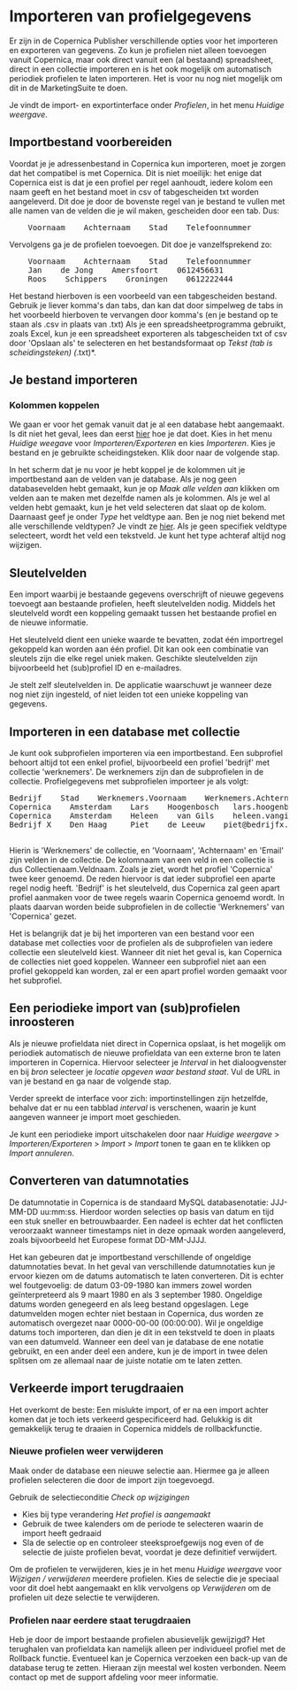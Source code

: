 # Importeren van profielgegevens
Er zijn in de Copernica Publisher verschillende opties voor het importeren en exporteren van gegevens. Zo kun je profielen niet alleen toevoegen vanuit Copernica, maar ook direct vanuit een (al bestaand) spreadsheet, direct in een collectie importeren en is het ook mogelijk om automatisch periodiek profielen te laten importeren. Het is voor nu nog niet mogelijk om dit in de MarketingSuite te doen.

Je vindt de import- en exportinterface onder *Profielen*, in het menu *Huidige weergave*.

## Importbestand voorbereiden
Voordat je je adressenbestand in Copernica kun importeren, moet je zorgen dat het compatibel is met Copernica. Dit is niet moeilijk: het enige dat Copernica eist is dat je een profiel per regel aanhoudt, iedere kolom een naam geeft en het bestand moet in csv of tabgescheiden txt worden aangeleverd. Dit doe je door de bovenste regel van je bestand te vullen met alle namen van de velden die je wil maken, gescheiden door een tab. Dus:
<pre>
    Voornaam    Achternaam    Stad    Telefoonnummer
</pre>
Vervolgens ga je de profielen toevoegen. Dit doe je vanzelfsprekend zo:
<pre>
    Voornaam    Achternaam    Stad    Telefoonnummer
    Jan    de Jong    Amersfoort    0612456631
    Roos    Schippers    Groningen    0612222444
</pre>

Het bestand hierboven is een voorbeeld van een tabgescheiden bestand. Gebruik je liever komma's dan tabs, dan kan dat door simpelweg de tabs in het voorbeeld hierboven te vervangen door komma's (en je bestand op te staan als .csv in plaats van .txt) Als je een spreadsheetprogramma gebruikt, zoals Excel, kun je een spreadsheet exporteren als tabgescheiden txt of csv door 'Opslaan als' te selecteren en het bestandsformaat op *Tekst (tab is scheidingsteken) (*.txt)*.

## Je bestand importeren
### Kolommen koppelen
We gaan er voor het gemak vanuit dat je al een database hebt aangemaakt. Is dit niet het geval, lees dan eerst [hier](https://www.copernica.com/nl/documentation/database-inrichten) hoe je dat doet. 
Kies in het menu *Huidige weegave* voor *Importeren/Exporteren* en kies *Importeren*. Kies je bestand en je gebruikte scheidingsteken. Klik door naar de volgende stap.

In het scherm dat je nu voor je hebt koppel je de kolommen uit je importbestand aan de velden van je database. Als je nog geen databasevelden hebt gemaakt, kun je op *Maak alle velden aan* klikken om velden aan te maken met dezelfde namen als je kolommen. Als je wel al velden hebt gemaakt, kun je het veld selecteren dat slaat op de kolom. Daarnaast geef je onder *Type* het veldtype aan. Ben je nog niet bekend met alle verschillende veldtypen? Je vindt ze [hier](https://www.copernica.com/nl/documentation/velden-en-collecties). Als je geen specifiek veldtype selecteert, wordt het veld een tekstveld. Je kunt het type achteraf altijd nog wijzigen.

## Sleutelvelden
Een import waarbij je bestaande gegevens overschrijft of nieuwe gegevens toevoegt aan bestaande profielen, heeft sleutelvelden nodig. Middels het sleutelveld wordt een koppeling gemaakt tussen het bestaande profiel en de nieuwe informatie.

Het sleutelveld dient een unieke waarde te bevatten, zodat één importregel gekoppeld kan worden aan één profiel. Dit kan ook een combinatie van sleutels zijn die elke regel uniek maken. Geschikte sleutelvelden zijn bijvoorbeeld het (sub)profiel ID en e-mailadres.

Je stelt zelf sleutelvelden in. De applicatie waarschuwt je wanneer deze nog niet zijn ingesteld, of niet leiden tot een unieke koppeling van gegevens.

## Importeren in een database met collectie
Je kunt ook subprofielen importeren via een importbestand. Een subprofiel behoort altijd tot een enkel profiel, bijvoorbeeld een profiel 'bedrijf' met collectie 'werknemers'. De werknemers zijn dan de subprofielen in de collectie. Profielgegevens met subprofielen importeer je als volgt:

<pre>
Bedrijf    Stad    Werknemers.Voornaam    Werknemers.Achternaam    Werknemers.Email
Copernica    Amsterdam    Lars    Hoogenbosch   lars.hoogenbosch@copernica.com
Copernica    Amsterdam    Heleen    van Gils    heleen.vangils@copernica.com
Bedrijf X    Den Haag     Piet    de Leeuw    piet@bedrijfx.com

</pre>

Hierin is 'Werknemers' de collectie, en 'Voornaam', 'Achternaam' en 'Email' zijn velden in de collectie. De kolomnaam van een veld in een collectie is dus Collectienaam.Veldnaam. Zoals je ziet, wordt het profiel 'Copernica' twee keer genoemd. De reden hiervoor is dat ieder subprofiel een aparte regel nodig heeft. 'Bedrijf' is het sleutelveld, dus Copernica zal geen apart profiel aanmaken voor de twee regels waarin Copernica genoemd wordt. In plaats daarvan worden beide subprofielen in de collectie 'Werknemers' van 'Copernica' gezet.

Het is belangrijk dat je bij het importeren van een bestand voor een database met collecties voor de profielen als de subprofielen van iedere collectie een sleutelveld kiest. Wanneer dit niet het geval is, kan Copernica de collecties niet goed koppelen. Wanneer een subprofiel niet aan een profiel gekoppeld kan worden, zal er een apart profiel worden gemaakt voor het subprofiel.

## Een periodieke import van (sub)profielen inroosteren
Als je nieuwe profieldata niet direct in Copernica opslaat, is het mogelijk om periodiek automatisch de nieuwe profieldata van een externe bron te laten importeren in Copernica. Hiervoor selecteer je *Interval* in het dialoogvenster en bij *bron* selecteer je *locatie opgeven waar bestand staat*. Vul de URL in van je bestand en ga naar de volgende stap.

Verder spreekt de interface voor zich: importinstellingen zijn hetzelfde, behalve dat er nu een tabblad *interval* is verschenen, waarin je kunt aangeven wanneer je import moet geschieden.

Je kunt een periodieke import uitschakelen door naar *Huidige weergave* > *Importeren/Exporteren* > *Import* > *Import* tonen te gaan en te klikken op *Import annuleren*.

## Converteren van datumnotaties
De datumnotatie in Copernica is de standaard MySQL databasenotatie: JJJ-MM-DD uu:mm:ss. Hierdoor worden selecties op basis van datum en tijd een stuk sneller en betrouwbaarder. Een nadeel is echter dat het conflicten veroorzaakt wanneer timestamps niet in deze opmaak worden aangeleverd, zoals bijvoorbeeld het Europese format DD-MM-JJJJ.

Het kan gebeuren dat je importbestand verschillende of ongeldige datumnotaties bevat. In het geval van verschillende datumnotaties kun je ervoor kiezen om de datums automatisch te laten converteren. Dit is echter wel foutgevoelig: de datum 03-09-1980 kan immers zowel worden geïnterpreteerd als 9 maart 1980 en als 3 september 1980. Ongeldige datums worden genegeerd en als leeg bestand opgeslagen. Lege datumvelden mogen echter niet bestaan in Copernica, dus worden ze automatisch overgezet naar 0000-00-00 (00:00:00). Wil je ongeldige datums toch importeren, dan dien je dit in een tekstveld te doen in plaats van een datumveld.
Wanneer een deel van je database de ene notatie gebruikt, en een ander deel een andere, kun je de import in twee delen splitsen om ze allemaal naar de juiste notatie om te laten zetten.

## Verkeerde import terugdraaien
Het overkomt de beste: Een mislukte import, of er na een import achter komen dat je toch iets verkeerd gespecificeerd had. Gelukkig is dit gemakkelijk terug te draaien in Copernica middels de rollbackfunctie.

### Nieuwe profielen weer verwijderen
Maak onder de database een nieuwe selectie aan. Hiermee ga je alleen profielen selecteren die door de import zijn toegevoegd.

Gebruik de selectieconditie *Check op wijzigingen*
- Kies bij type verandering *Het profiel is aangemaakt*
- Gebruik de twee kalenders om de periode te selecteren waarin de import heeft gedraaid
- Sla de selectie op en controleer steeksproefgewijs nog even of de selectie de juiste profielen bevat, voordat je deze definitief verwijdert.

Om de profielen te verwijderen, kies je in het menu *Huidige weergave* voor *Wijzigen / verwijderen* meerdere profielen. Kies de selectie die je speciaal voor dit doel hebt aangemaakt en klik vervolgens op *Verwijderen* om de profielen uit deze selectie te verwijderen.

### Profielen naar eerdere staat terugdraaien
Heb je door de import bestaande profielen abusievelijk gewijzigd? Het terughalen van profieldata kan namelijk alleen per individueel profiel met de Rollback functie. Eventueel kan je Copernica verzoeken een back-up van de database terug te zetten. Hieraan zijn meestal wel kosten verbonden. Neem contact op met de support afdeling voor meer informatie.
